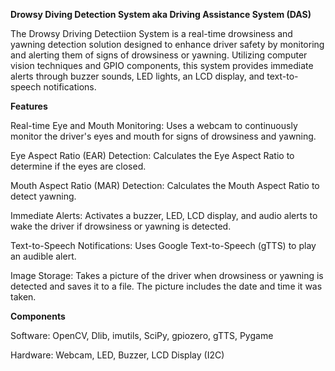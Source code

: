 **Drowsy Diving Detection System aka Driving Assistance System (DAS)**

The Drowsy Driving Detectiion System is a real-time drowsiness and yawning detection solution designed to enhance driver safety by monitoring and alerting them of signs of drowsiness or yawning. Utilizing computer vision techniques and GPIO components, this system provides immediate alerts through buzzer sounds, LED lights, an LCD display, and text-to-speech notifications.

**Features**

 Real-time Eye and Mouth Monitoring: Uses a webcam to continuously monitor the driver's eyes and mouth for signs of drowsiness and yawning.
 
 Eye Aspect Ratio (EAR) Detection: Calculates the Eye Aspect Ratio to determine if the eyes are closed.
 
Mouth Aspect Ratio (MAR) Detection: Calculates the Mouth Aspect Ratio to detect yawning.

Immediate Alerts: Activates a buzzer, LED, LCD display, and audio alerts to wake the driver if drowsiness or yawning is detected.

Text-to-Speech Notifications: Uses Google Text-to-Speech (gTTS) to play an audible alert.

Image Storage: Takes a picture of the driver when drowsiness or yawning is detected and saves it to a file. The picture includes the date and time it was taken. 

**Components**

Software: OpenCV, Dlib, imutils, SciPy, gpiozero, gTTS, Pygame

Hardware: Webcam, LED, Buzzer, LCD Display (I2C)
